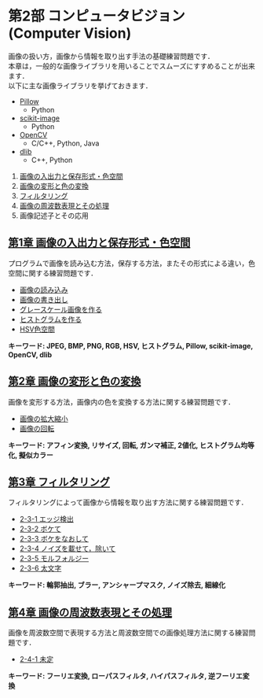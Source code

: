 # 第2部 コンピュータビジョン (Computer Vision)

画像の扱い方，画像から情報を取り出す手法の基礎練習問題です．  
本章は，一般的な画像ライブラリを用いることでスムーズにすすめることが出来ます．  
以下に主な画像ライブラリを挙げておきます．  
- [Pillow](http://python-pillow.org/)
    - Python
- [scikit-image](http://scikit-image.org/)
    - Python
- [OpenCV](http://opencv.org/)
    - C/C++, Python, Java
- [dlib](http://dlib.net/)
    - C++, Python


1. [画像の入出力と保存形式・色空間](#io_color)
2. [画像の変形と色の変換](#transformation)
3. [フィルタリング](#filtering)
4. [画像の周波数表現とその処理](#frequency)
5. 画像記述子とその応用

## <a name ="io_color">[第1章 画像の入出力と保存形式・色空間](1_io_color/io_color.md)
プログラムで画像を読み込む方法，保存する方法，またその形式による違い，色空間に関する練習問題です．  
- [画像の読み込み](1_io_color/io_color.md#imread)
- [画像の書き出し](1_io_color/io_color.md#imsave)
- [グレースケール画像を作る](1_io_color/io_color.md#gray)
- [ヒストグラムを作る](1_io_color/io_color.md#hist)
- [HSV色空間](1_io_color/io_color.md#hsv)

__キーワード: JPEG, BMP, PNG, RGB, HSV, ヒストグラム, Pillow, scikit-image, OpenCV, dlib__

## <a name ="transformation">[第2章 画像の変形と色の変換](2_transformation/transformation.md)
画像を変形する方法，画像内の色を変換する方法に関する練習問題です．  
- [画像の拡大縮小](2_transformation/transformation.md#resize)
- [画像の回転](2_transformation/transformation.md#rotation)

__キーワード: アフィン変換, リサイズ, 回転, ガンマ補正, 2値化, ヒストグラム均等化, 擬似カラー__

## <a name ="filtering">[第3章 フィルタリング](3_filtering/filtering.md)
フィルタリングによって画像から情報を取り出す方法に関する練習問題です．  
- [2-3-1 エッジ検出](3_filtering/filtering.md#edge)
- [2-3-2 ボケて](3_filtering/filtering.md#blur)  
- [2-3-3 ボケをなおして](3_filtering/filtering.md#unsharp)
- [2-3-4 ノイズを載せて，除いて](3_filtering/filtering.md#noise)
- [2-3-5 モルフォルジー](3_filtering/filtering.md#morphology)
- [2-3-6 太文字](3_filtering/filtering.md#thinning)

__キーワード: 輪郭抽出, ブラー, アンシャープマスク, ノイズ除去, 細線化__

## <a name ="frequency">[第4章 画像の周波数表現とその処理](4_frequency/frequency.md)
画像を周波数空間で表現する方法と周波数空間での画像処理方法に関する練習問題です．  
- [2-4-1 未定](4_frequency/frequency.md#)

__キーワード: フーリエ変換, ローパスフィルタ, ハイパスフィルタ, 逆フーリエ変換__
